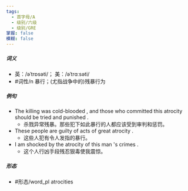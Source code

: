 ```yaml
---
tags:
  - 首字母/A
  - 级别/六级
  - 级别/GRE
掌握: false
模糊: false
---
```

##### 词义
- 英：/əˈtrɒsəti/； 美：/əˈtrɑːsəti/
- #词性/n  暴行；(尤指战争中的)残暴行为
##### 例句
- The killing was cold-blooded , and those who committed this atrocity should be tried and punished .
	- 杀戮异常残暴。那些犯下如此暴行的人都应该受到审判和惩罚。
- These people are guilty of acts of great atrocity .
	- 这些人犯有令人发指的暴行。
- I am shocked by the atrocity of this man 's crimes .
	- 这个人行凶手段残忍狠毒使我震惊。
##### 形态
- #形态/word_pl atrocities
